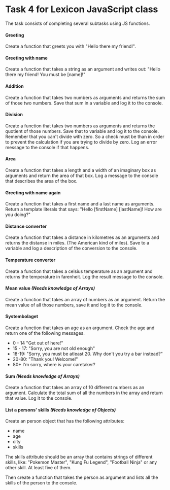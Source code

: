 # Task 4 for Lexicon JavaScript class

The task consists of completing several subtasks using JS functions.

#### Greeting

Create a function that greets you with "Hello there my friend!".

#### Greeting with name

Create a function that takes a string as an argument and writes out: "Hello there my friend! You must be [name]!"

#### Addition

Create a function that takes two numbers as arguments and returns the sum of those two numbers. Save that sum in a variable and log it to the console.

#### Division

Create a function that takes two numbers as arguments and returns the quotient of those numbers. Save that to variable and log it to the console. Remember that you can't divide with zero. So a check must be than in order to prevent the calculation if you are trying to divide by zero. Log an error message to the console if that happens.

#### Area

Create a function that takes a length and a width of an imaginary box as arguments and return the area of that box. Log a message to the console that describes the area of the box.

#### Greeting with name again

Create a function that takes a first name and a last name as arguments. Return a template literals that says:
"Hello [firstName] [lastName]! How are you doing?"

#### Distance converter

Create a function that takes a distance in kilometres as an arguments and returns the distanse in miles. (The American kind of miles). Save to a variable and log a description of the conversion to the console.

#### Temperature converter

Create a function that takes a celsius temperature as an argument and returns the temperature in farenheit. Log the result message to the console.

#### Mean value _(Needs knowledge of Arrays)_

Create a function that takes an array of numbers as an argument. Return the mean value of all those numbers, save it and log it to the console.

#### Systembolaget

Create a function that takes an age as an argument.
Check the age and return one of the following messages.

- 0 - 14 "Get out of here!"
- 15 - 17: "Sorry, you are not old enough"
- 18-19: "Sorry, you must be atleast 20. Why don't you try a bar instead?"
- 20-80: "Thank you! Welcome!"
- 80+ I'm sorry, where is your caretaker?

#### Sum _(Needs knowledge of Arrays)_
Create a function that takes an array of 10 different numbers as an argument. Calculate the total sum of all the numbers in the array and return that value. Log it to the console.

#### List a persons' skills _(Needs knowledge of Objects)_
Create an person object that has the following attributes:
- name
- age
- city
- skills

The skills attribute should be an array that contains strings of different skills, like: "Pokemon Master", "Kung Fu Legend", "Football Ninja" or any other skill. At least five of them.

Then create a function that takes the person as argument and lists all the skills of the person to the console.